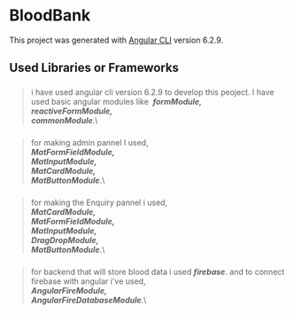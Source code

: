 # BloodBank

This project was generated with [Angular CLI](https://github.com/angular/angular-cli) version 6.2.9.

## Used Libraries or Frameworks

###
>i have used angular cli version 6.2.9 to develop this peoject. I have used basic angular modules like&nbsp;
    ***formModule,\
    reactiveFormModule,\
    commonModule***.\
###
>for making admin pannel I used,\
    ***MatFormFieldModule,\
    MatInputModule,\
    MatCardModule,\
    MatButtonModule***.\
###
>for making the Enquiry pannel i used,\
    ***MatCardModule,\
    MatFormFieldModule,\
    MatInputModule,\
    DragDropModule,\
    MatButtonModule***.\
###
>for backend that will store blood data i used ***firebase***. and to connect firebase with angular i've used,\
    ***AngularFireModule,\
    AngularFireDatabaseModule***.\

    
